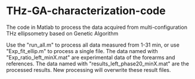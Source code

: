 # THz-GA-characterization-code
The code in Matlab to process the data acquired from multi-configuration THz ellipsometry based on Genetic Algorithm

Use the "run_all.m" to process all data measured from 1-31 min,
or use "Exp_fit_ellip.m" to process a single file.
The data named with "Exp_ratio_left_minX.mat" are experimental data of the forearms and references.
The data named with "results_left_phase20_minX.mat" are the processed results. New processing will overwrite these result files.
